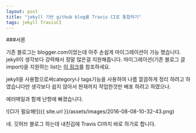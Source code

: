 ```yaml
---
layout: post
title: "jekyll 기반 github blog를 Travis CI로 통합하기"
tags: jekyll TravisCI
---
```


###서론

기존 블로그는 blogger.com이었는데 아주 손쉽게 마이그레이션이 가능 했습니다.
jekyll이 생각보다 강력해서 정말 많은걸 지원해줍니다.
마이그레이션(기존 블로그 글 import)을 지원하는 list는
[이 링크](http://import.jekyllrb.com/docs/home/)를 참조하세요.

jekyll을 사용함으로써category나 tags기능을 사용하여
나름 깔끔하게 정리 하려고 하였습니다만
생각보다 쉽지 않아서 현재까지 작업한것만 배포 하려고 하였으나.

에러메일과 함께 난항에 빠졌습니다.

![CI가 필요해!]({{ site.url }}/assets/images/2016-08-08-10-32-43.png)

네.
깃허브 블로그 하는데 내친김에 Travis CI까지 바로 하기로 합니다.


